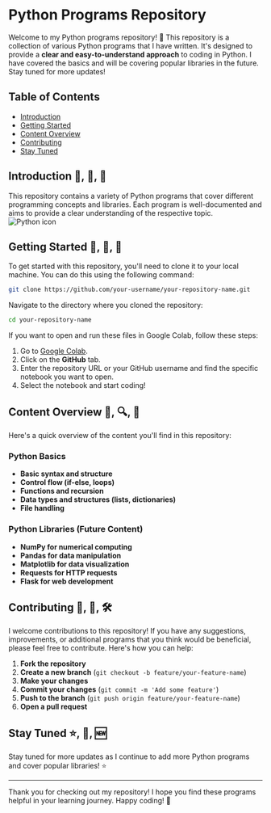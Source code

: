 


# Python Programs Repository

Welcome to my Python programs repository! 🎉 This repository is a collection of various Python programs that I have written. It's designed to provide a **clear and easy-to-understand approach** to coding in Python. I have covered the basics and will be covering popular libraries in the future. Stay tuned for more updates!

## Table of Contents
- [Introduction](#introduction)
- [Getting Started](#getting-started)
- [Content Overview](#content-overview)
- [Contributing](#contributing)
- [Stay Tuned](#stay-tuned)

## Introduction  🐍, 📘, 🔧
This repository contains a variety of Python programs that cover different programming concepts and libraries. Each program is well-documented and aims to provide a clear understanding of the respective topic.
![Python icon](https://github.com/user-attachments/assets/c0939531-5cd8-4c0c-95e7-4f32b4a1d518)


## Getting Started  🚀, 📂, 📝
To get started with this repository, you'll need to clone it to your local machine. You can do this using the following command:

```bash
git clone https://github.com/your-username/your-repository-name.git
```

Navigate to the directory where you cloned the repository:

```bash
cd your-repository-name
```

If you want to open and run these files in Google Colab, follow these steps:

1. Go to [Google Colab](https://colab.research.google.com/).
2. Click on the **GitHub** tab.
3. Enter the repository URL or your GitHub username and find the specific notebook you want to open.
4. Select the notebook and start coding!

## Content Overview 🧩, 🔍, 📄
Here's a quick overview of the content you'll find in this repository:

### Python Basics
- **Basic syntax and structure**
- **Control flow (if-else, loops)**
- **Functions and recursion**
- **Data types and structures (lists, dictionaries)**
- **File handling**

### Python Libraries (Future Content)
- **NumPy for numerical computing**
- **Pandas for data manipulation**
- **Matplotlib for data visualization**
- **Requests for HTTP requests**
- **Flask for web development**



## Contributing 🤝, 🚀, 🛠️
I welcome contributions to this repository! If you have any suggestions, improvements, or additional programs that you think would be beneficial, please feel free to contribute. Here's how you can help:

1. **Fork the repository**
2. **Create a new branch** (`git checkout -b feature/your-feature-name`)
3. **Make your changes**
4. **Commit your changes** (`git commit -m 'Add some feature'`)
5. **Push to the branch** (`git push origin feature/your-feature-name`)
6. **Open a pull request**



## Stay Tuned ⭐️, 🔔, 🆕
Stay tuned for more updates as I continue to add more Python programs and cover popular libraries! ⭐️

---

Thank you for checking out my repository! I hope you find these programs helpful in your learning journey. Happy coding! 🚀

